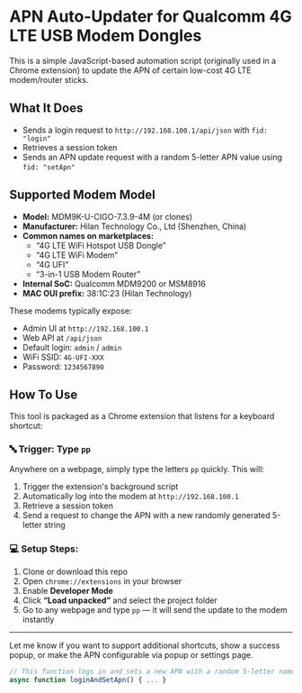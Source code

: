# APN Auto-Updater for Qualcomm 4G LTE USB Modem Dongles

This is a simple JavaScript-based automation script (originally used in a Chrome extension) to update the APN of certain low-cost 4G LTE modem/router sticks.

## What It Does
- Sends a login request to `http://192.168.100.1/api/json` with `fid: "login"`
- Retrieves a session token
- Sends an APN update request with a random 5-letter APN value using `fid: "setApn"`

## Supported Modem Model

- **Model:** MDM9K-U-CIGO-7.3.9-4M (or clones)
- **Manufacturer:** Hilan Technology Co., Ltd (Shenzhen, China)
- **Common names on marketplaces:**  
  - “4G LTE WiFi Hotspot USB Dongle”  
  - “4G LTE WiFi Modem”  
  - “4G UFI”  
  - “3-in-1 USB Modem Router”  
- **Internal SoC:** Qualcomm MDM9200 or MSM8916
- **MAC OUI prefix:** 38:1C:23 (Hilan Technology)

These modems typically expose:
- Admin UI at `http://192.168.100.1`
- Web API at `/api/json`
- Default login: `admin` / `admin`
- WiFi SSID: `4G-UFI-XXX`
- Password: `1234567890`

## How To Use

This tool is packaged as a Chrome extension that listens for a keyboard shortcut:

### 🔤 Trigger: Type `pp`
Anywhere on a webpage, simply type the letters `pp` quickly. This will:

1. Trigger the extension's background script
2. Automatically log into the modem at `http://192.168.100.1`
3. Retrieve a session token
4. Send a request to change the APN with a new randomly generated 5-letter string

### 💻 Setup Steps:
1. Clone or download this repo
2. Open `chrome://extensions` in your browser
3. Enable **Developer Mode**
4. Click **“Load unpacked”** and select the project folder
5. Go to any webpage and type `pp` — it will send the update to the modem instantly

---

Let me know if you want to support additional shortcuts, show a success popup, or make the APN configurable via popup or settings page.

```js
// This function logs in and sets a new APN with a random 5-letter name
async function loginAndSetApn() { ... }
